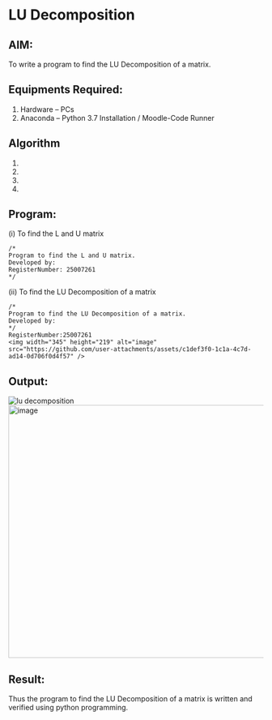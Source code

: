 # LU Decomposition 

## AIM:
To write a program to find the LU Decomposition of a matrix.

## Equipments Required:
1. Hardware – PCs
2. Anaconda – Python 3.7 Installation / Moodle-Code Runner

## Algorithm
1. 
2. 
3. 
4. 

## Program:
(i) To find the L and U matrix
```
/*
Program to find the L and U matrix.
Developed by: 
RegisterNumber: 25007261
*/
```
(ii) To find the LU Decomposition of a matrix
```
/*
Program to find the LU Decomposition of a matrix.
Developed by: 
*/
RegisterNumber:25007261
<img width="345" height="219" alt="image" src="https://github.com/user-attachments/assets/c1def3f0-1c1a-4c7d-ad14-0d706f0d4f57" />

```

## Output:
![lu decomposition]()
<img width="1241" height="499" alt="image" src="https://github.com/user-attachments/assets/727d019f-7f62-407e-adbd-80f2d6150bbb" />


## Result:
Thus the program to find the LU Decomposition of a matrix is written and verified using python programming.

